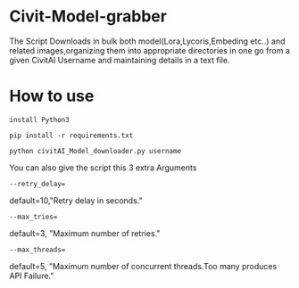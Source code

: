 # Civit-Model-grabber
The Script Downloads in bulk both model(Lora,Lycoris,Embeding etc..) and related images,organizing them into appropriate directories in one go from a given CivitAI Username 
 and maintaining details in a text file.

# How to  use
```
install Python3
```
```
pip install -r requirements.txt
```
```
python civitAI_Model_downloader.py username 
```
You  can also  give the script this 3 extra Arguments
```
--retry_delay= 
```
default=10,"Retry delay in seconds."
```
--max_tries=
```
default=3, "Maximum number of retries."
```
--max_threads=
```
 default=5, "Maximum number of concurrent threads.Too many produces API Failure."

